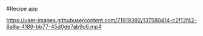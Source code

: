 #Recipe app



https://user-images.githubusercontent.com/71919392/137580414-c2f13f42-8a8a-4189-bb77-45d0de7ab9c6.mp4




